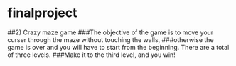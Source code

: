 finalproject
============

 
##2) Crazy maze game 
###The objective of the game is to move your curser through the maze without touching the walls, 
###otherwise the game is over and you will have to start from the beginning. There are a total of three levels. 
###Make it to the third level, and you win!
 

